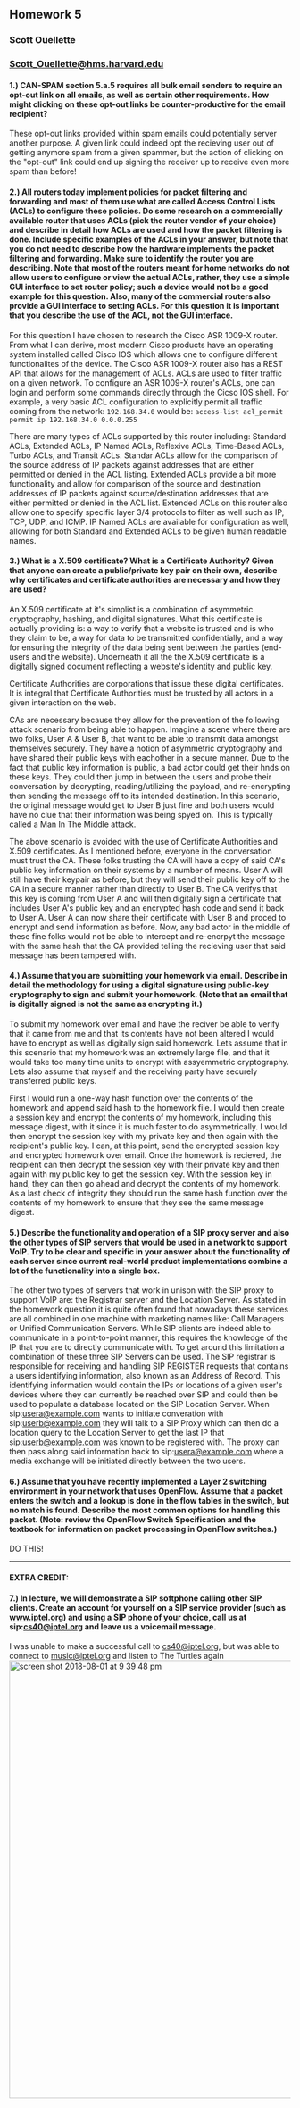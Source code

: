 ## Homework 5
### Scott Ouellette 
### Scott_Ouellette@hms.harvard.edu

#### 1.) CAN-SPAM section 5.a.5 requires all bulk email senders to require an opt-out link on all emails, as well as certain other requirements. How might clicking on these opt-out links be counter-productive for the email recipient?

These opt-out links provided within spam emails could potentially server another purpose. A given link could indeed opt the recieving user out of getting anymore spam from a given spammer, but the action of clicking on the "opt-out" link could end up signing the receiver up to receive even more spam than before! 

#### 2.) All routers today implement policies for packet filtering and forwarding and most of them use what are called Access Control Lists (ACLs) to configure these policies. Do some research on a commercially available router that uses ACLs (pick the router vendor of your choice) and describe in detail how ACLs are used and how the packet filtering is done. Include specific examples of the ACLs in your answer, but note that you do not need to describe how the hardware implements the packet filtering and forwarding. Make sure to identify the router you are describing. Note that most of the routers meant for home networks do not allow users to configure or view the actual ACLs, rather, they use a simple GUI interface to set router policy; such a device would not be a good example for this question. Also, many of the commercial routers also provide a GUI interface to setting ACLs. For this question it is important that you describe the use of the ACL, not the GUI interface.

For this question I have chosen to research the Cisco ASR 1009-X router. From what I can derive, most modern Cisco products have an operating system installed called Cisco IOS which allows one to configure different functionalites of the device. The Cisco ASR 1009-X router also has a REST API that allows for the management of ACLs. ACLs are used to filter traffic on a given network. To configure an ASR 1009-X router's ACLs, one can login and perform some commands directly through the Cicso IOS shell. For example, a very basic ACL configuration to explicitly permit all traffic coming from the network: `192.168.34.0` would be: `access-list acl_permit permit ip 192.168.34.0 0.0.0.255`

There are many types of ACLs supported by this router including: Standard ACLs, Extended ACLs, IP Named ACLs, Reflexive ACLs, Time-Based ACLs, Turbo ACLs, and Transit ACLs. Standar ACLs allow for the comparison of the source address of IP packets against addresses that are either permitted or denied in the ACL listing. Extended ACLs provide a bit more functionality and allow for comparison of the source and destination addresses of IP packets against source/destination addresses that are either permitted or denied in the ACL list. Extended ACLs on this router also allow one to specify specific layer 3/4 protocols to filter as well such as IP, TCP, UDP, and ICMP. IP Named ACLs are available for configuration as well, allowing for both Standard and Extended ACLs to be given human readable names.



#### 3.) What is a X.509 certificate? What is a Certificate Authority? Given that anyone can create a public/private key pair on their own, describe why certificates and certificate authorities are necessary and how they are used?

An X.509 certificate at it's simplist is a combination of asymmetric cryptography, hashing, and digital signatures. What this certificate is actually providing is: a way to verify that a website is trusted and is who they claim to be, a way for data to be transmitted confidentially, and a way for ensuring the integrity of the data being sent between the parties (end-users and the website). Underneath it all the the X.509 certificate is a digitally signed document reflecting a website's identity and public key.

Certificate Authorities are corporations that issue these digital certificates. It is integral that Certificate Authorities must be trusted by all actors in a given interaction on the web.

CAs are necessary because they allow for the prevention of the following attack scenario from being able to happen. Imagine a scene where there are two folks, User A & User B, that want to be able to transmit data amongst themselves securely. They have a notion of asymmetric cryptography and have shared their public keys with eachother in a secure manner. Due to the fact that public key information is public, a bad actor could get their hnds on these keys. They could then jump in between the users and probe their conversation by decrypting, reading/utilizing the payload, and re-encrypting then sending the message off to its intended destination. In this scenario, the original message would get to User B just fine and both users would have no clue that their information was being spyed on. This is typically called a Man In The Middle attack.

The above scenario is avoided with the use of Certificate Authorities and X.509 certificates. As I mentioned before, everyone in the conversation must trust the CA. These folks trusting the CA will have a copy of said CA's public key information on their systems by a number of means. User A will still have their keypair as before, but they will send their public key off to the CA in a secure manner rather than directly to User B. The CA verifys that this key is coming from User A and will then digitally sign a certificate that includes User A's public key and an encrypted hash code and send it back to User A. User A can now share their certificate with User B and proced to encrypt and send information as before. Now, any bad actor in the middle of these fine folks would not be able to intercept and re-encrpyt the message with the same hash that the CA provided telling the recieving user that said message has been tampered with.


#### 4.) Assume that you are submitting your homework via email. Describe in detail the methodology for using a digital signature using public-key cryptography to sign and submit your homework. (Note that an email that is digitally signed is not the same as encrypting it.)

To submit my homework over email and have the reciver be able to verify that it came from me and that its contents have not been altered I would have to encrypt as well as digitally sign said homework. Lets assume that in this scenario that my homework was an extremely large file, and that it would take too many time units to encrypt with assyemmetric cryptography. Lets also assume that myself and the receiving party have securely transferred public keys.

First I would run a one-way hash function over the contents of the homework and append said hash to the homework file. I would then create a session key and encrypt the contents of my homework, including this message digest, with it since it is much faster to do asymmetrically. I would then encrypt the session key with my private key and then again with the recipient's public key. I can, at this point, send the encrypted session key and encrypted homework over email. Once the homework is recieved, the recipient can then decrypt the session key with their private key and then again with my public key to get the session key. With the session key in hand, they can then go ahead and decrypt the contents of my homework. As a last check of integrity they should run the same hash function over the contents of my homework to ensure that they see the same message digest.


#### 5.) Describe the functionality and operation of a SIP proxy server and also the other types of SIP servers that would be used in a network to support VoIP. Try to be clear and specific in your answer about the functionality of each server since current real-world product implementations combine a lot of the functionality into a single box.

The other two types of servers that work in unison with the SIP proxy to support VoIP are: the Registrar server and the Location Server. As stated in the homework question it is quite often found that nowadays these services are all combined in one machine with marketing names like: Call Managers or Unified Communication Servers. While SIP clients are indeed able to communicate in a point-to-point manner, this requires the knowledge of the IP that you are to directly communicate with. To get around this limitation a combination of these three SIP Servers can be used. The SIP registrar is responsible for receiving and handling SIP REGISTER requests that contains a users identifying information, also known as an Address of Record. This identifying information would contain the IPs or locations of a given user's devices where they can currently be reached over SIP and could then be used to populate a database located on the SIP Location Server. When sip:usera@example.com wants to initiate converation with sip:userb@example.com they will talk to a SIP Proxy which can then do a location query to the Location Server to get the last IP that sip:userb@example.com was known to be registered with. The proxy can then pass along said information back to sip:usera@example.com where a media exchange will be initiated directly between the two users.

#### 6.) Assume that you have recently implemented a Layer 2 switching environment in your network that uses OpenFlow. Assume that a packet enters the switch and a lookup is done in the flow tables in the switch, but no match is found. Describe the most common options for handling this packet. (Note: review the OpenFlow Switch Specification and the textbook for information on packet processing in OpenFlow switches.)

DO THIS!

---

#### EXTRA CREDIT:
#### 7.) In lecture, we will demonstrate a SIP softphone calling other SIP clients. Create an account for yourself on a SIP service provider (such as www.iptel.org) and using a SIP phone of your choice, call us at sip:cs40@iptel.org and leave us a voicemail message.

I was unable to make a successful call to cs40@iptel.org, but was able to connect to music@iptel.org and listen to The Turtles again
<img width="785" alt="screen shot 2018-08-01 at 9 39 48 pm" src="https://user-images.githubusercontent.com/5629547/43557646-a124d99e-95d3-11e8-8b36-2820a9396d51.png">
